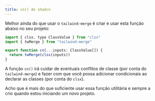 ```yaml
---
title: cn() do shadcn
---
```


Melhor ainda do que usar o `tailwind-merge` é criar e usar esta função abaixo no seu projeto:

```javascript
import { clsx, type ClassValue } from "clsx"
import { twMerge } from "tailwind-merge"

export function cn(...inputs: ClassValue[]) {
  return twMerge(clsx(inputs))
}
```

A função `cn()` irá cuidar de eventuais conflitos de classe (por conta do `tailwind-merge`) e fazer com que você possa adicionar condicionais ao declarar as classes (por conta do `clsx`).

Acho que é mais do que suficiente usar essa função utilitária e sempre a crio quando estou iniciando um novo projeto.
